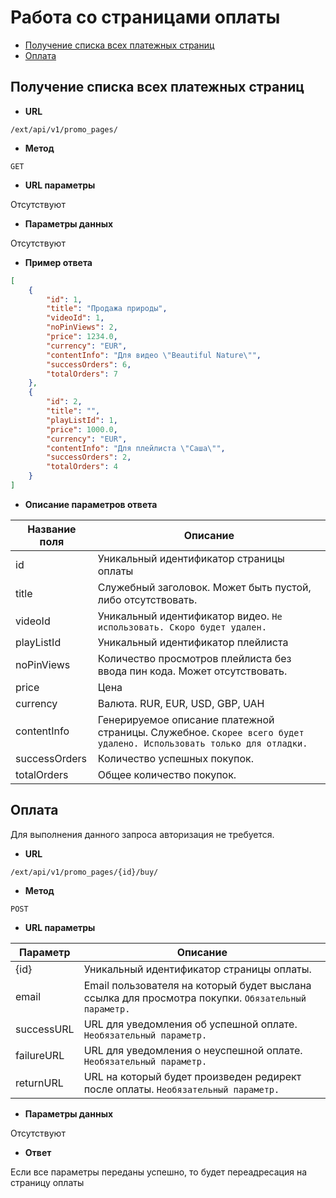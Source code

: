 # Работа со страницами оплаты

* [Получение списка всех платежных страниц](#Получение-списка-всех-платежных-страниц)
* [Оплата](#Оплата)

## Получение списка всех платежных страниц
* **URL**

`/ext/api/v1/promo_pages/`

* **Метод**

`GET`

* **URL параметры**

Отсутствуют

* **Параметры данных**

Отсутствуют

* **Пример ответа**

```json
[
    {
        "id": 1,
        "title": "Продажа природы", 
        "videoId": 1,
        "noPinViews": 2,
        "price": 1234.0,
        "currency": "EUR", 
        "contentInfo": "Для видео \"Beautiful Nature\"", 
        "successOrders": 6, 
        "totalOrders": 7
    }, 
    {
        "id": 2, 
        "title": "", 
        "playListId": 1, 
        "price": 1000.0, 
        "currency": "EUR", 
        "contentInfo": "Для плейлиста \"Саша\"", 
        "successOrders": 2, 
        "totalOrders": 4
    }
]     
```

* **Описание параметров ответа**

Название поля | Описание
------------- | --------
id | Уникальный идентификатор страницы оплаты
title | Служебный заголовок. Может быть пустой, либо отсутствовать.
videoId | Уникальный идентификатор видео. `Не использовать. Скоро будет удален.`
playListId | Уникальный идентификатор плейлиста
noPinViews | Количество просмотров плейлиста без ввода пин кода. Может отсутствовать.
price | Цена
currency | Валюта. RUR, EUR, USD, GBP, UAH
contentInfo | Генерируемое описание платежной страницы. Служебное. `Скорее всего будет удалено. Использовать только для отладки.`
successOrders | Количество успешных покупок.
totalOrders | Общее количество покупок.

## Оплата

Для выполнения данного запроса авторизация не требуется.

* **URL**

`/ext/api/v1/promo_pages/{id}/buy/`

* **Метод**

`POST`

* **URL параметры**

Параметр | Описание
-------- | --------
{id} | Уникальный идентификатор страницы оплаты.
email | Email пользователя на который будет выслана ссылка для просмотра покупки. `Обязательный параметр.`
successURL | URL для уведомления об успешной оплате. `Необязательный параметр.`
failureURL | URL для уведомления о неуспешной оплате. `Необязательный параметр.`
returnURL | URL на который будет произведен редирект после оплаты. `Необязательный параметр.`

* **Параметры данных**

Отсутствуют

* **Ответ**

Если все параметры переданы успешно, то будет переадресация на страницу оплаты

